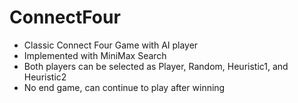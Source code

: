 # ConnectFour

- Classic Connect Four Game with AI player
- Implemented with MiniMax Search
- Both players can be selected as Player, Random, Heuristic1, and Heuristic2
- No end game, can continue to play after winning